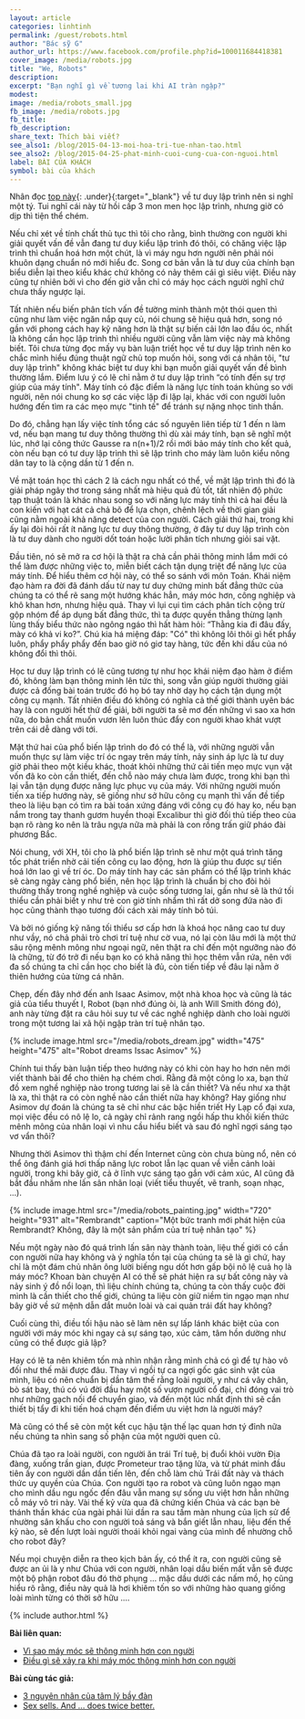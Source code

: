 ```yaml
---
layout: article
categories: linhtinh
permalink: /guest/robots.html
author: "Bác sỹ G"
author_url: https://www.facebook.com/profile.php?id=100011684418381
cover_image: /media/robots.jpg
title: "We, Robots"
description: 
excerpt: "Bạn nghĩ gì về tương lai khi AI tràn ngập?"
modest: 
image: /media/robots_small.jpg
fb_image: /media/robots.jpg
fb_title: 
fb_description: 
share_text: Thích bài viết?
see_also1: /blog/2015-04-13-moi-hoa-tri-tue-nhan-tao.html
see_also2: /blog/2015-04-25-phat-minh-cuoi-cung-cua-con-nguoi.html
label: BÀI CỦA KHÁCH
symbol: bài của khách
---
```

<style scoped>

.cover_image {
	background-color: #000;
	background-image: url('/media/robots.jpg');
	background-position: center;
	background-repeat: no-repeat;
	background-size: cover;
	height: 480px;
}

@media (max-width:768px) {
	.cover_image {
		height: 280px;
	}
}

.page-header a {
background-color: #a02c2c;
opacity: 0.5;
}
h1 {
	font-size: 36px;
}
sup, sub {
	line-height:1;
}
sup::before {
	content: "["
}
sup::after {
	content: "]"
}
a.under {
	text-decoration: underline;
}

</style>

Nhân đọc [top này](http://linkhay.com/hoi-lh-tu-duy-lap-trinh-la-cai-quai-gi-the/1207983){: .under}{:target="_blank"} về tư duy lập trình nên si nghĩ một tý. Tui nghĩ cái này từ hồi cấp 3 mon men học lập trình, nhưng giờ có dịp thì tiện thể chém.

Nếu chỉ xét về tính chất thủ tục thì tôi cho rằng, bình thường con người khi giải quyết vấn đề vẫn đang tư duy kiểu lập trình đó thôi, có chăng việc lập trình thì chuẩn hoá hơn một chút, là vì máy ngu hơn người nên phải nói khuôn dạng chuẩn nó mới hiểu đc. Song cơ bản vẫn là tư duy của chính bạn biểu diễn lại theo kiểu khác chứ không có nảy thêm cái gì siêu việt. Điều này cũng tự nhiên bởi vì cho đến giờ vẫn chỉ có máy học cách người nghĩ chứ chưa thấy ngược lại.

Tất nhiên nếu biến phân tích vấn đề tường minh thành một thói quen thì cũng như làm việc ngăn nắp quy củ, nói chung sẽ hiệu quả hơn, song nó gần với phong cách hay kỹ năng hơn là thật sự biến cải lớn lao đầu óc, nhất là không cần học lập trình thì nhiều người cũng vẫn làm việc này mà không biết. Tôi chưa từng đọc mấy vụ bàn luận triết học về tư duy lập trình nên ko chắc mình hiểu đúng thuật ngữ chủ top muốn hỏi, song với cá nhân tôi, "tư duy lập trình" không khác biệt tư duy khi bạn muốn giải quyết vấn đề bình thường lắm. Điểm lưu ý có lẽ chỉ nằm ở tư duy lập trình “có tính đến sự trợ giúp của máy tính". Máy tính có đặc điểm là năng lực tính toán khủng so với người, nên nói chung ko sợ các việc lặp đi lặp lại, khác với con người luôn hướng đến tìm ra các mẹo mực "tinh tế" để tránh sự nặng nhọc tinh thần.

Do đó, chẳng hạn lấy việc tính tổng các số nguyên liên tiếp từ 1 đến n làm vd, nếu bạn mang tư duy thông thường thì dù xài máy tính, bạn sẽ nghĩ một lúc, nhớ lại công thức Gausse ra n(n+1)/2 rồi mới bảo máy tính cho kết quả, còn nếu bạn có tư duy lập trình thì sẽ lập trình cho máy làm luôn kiểu nông dân tay to là cộng dần từ 1 đến n.

Về mặt toán học thì cách 2 là cách ngu nhất có thể, về mặt lập trình thì đó là giải pháp ngây thơ trong sáng nhất mà hiệu quả đủ tốt, tất nhiên độ phức tạp thuật toán là khác nhau song so với năng lực máy tính thì cả hai đều là con kiến với hạt cát cả chả bõ để lựa chọn, chênh lệch về thời gian giải cũng nằm ngoài khả năng detect của con người. Cách giải thứ hai, trong khi ấy lại đòi hỏi rất ít năng lực tư duy thông thường, ở đây tư duy lập trình còn là tư duy dành cho người dốt toán hoặc lười phân tích nhưng giỏi sai vặt.

Đầu tiên, nó sẽ mở ra cơ hội là thật ra chả cần phải thông minh lắm mới có thể làm được những việc to, miễn biết cách tận dụng triệt để năng lực của máy tính. Để hiểu thêm cơ hội này, có thể so sánh với môn Toán. Khái niệm đạo hàm ra đời đã đánh dấu từ nay tư duy chứng minh bất đẳng thức của chúng ta có thể rẽ sang một hướng khác hẳn, máy móc hơn, công nghiệp và khô khan hơn, nhưng hiệu quả. Thay vì lụi cụi tìm cách phân tích cộng trừ gộp nhóm để áp dụng bất đẳng thức, thì ta được quyền thẳng thừng lạnh lùng thấy biểu thức nào ngông ngáo thì hất hàm hỏi: “Thằng kia đi đâu đấy, mày có khả vi ko?”. Chú kia há miệng đáp: "Có" thì không lôi thôi gì hết phẩy luôn, phẩy phẩy phẩy đến bao giờ nó giơ tay hàng, tức đến khi dấu của nó không đổi thì thôi.

Học tư duy lập trình có lẽ cũng tương tự như học khái niệm đạo hàm ở điểm đó, không làm bạn thông minh lên tức thì, song vẫn giúp người thường giải được cả đống bài toán trước đó họ bó tay nhờ dạy họ cách tận dụng một công cụ mạnh. Tất nhiên điều đó không có nghĩa cả thế giới thành uyên bác hay là con người hết thứ để giải, bởi người ta sẽ mơ đến những vì sao xa hơn nữa, do bản chất muốn vươn lên luôn thúc đẩy con người khao khát vượt trên cái dễ dàng với tới.

Mặt thứ hai của phổ biến lập trình do đó có thể là, với những người vẫn muốn thực sự làm việc trí óc ngay trên máy tính, nảy sinh áp lực là tư duy giờ phải theo một kiều khác, thoát khỏi những thứ cải tiến mẹo mực vụn vặt vốn đã ko còn cần thiết, đến chỗ nào máy chưa làm được, trong khi bạn thì lại vẫn tận dụng được năng lực phục vụ của máy. Với những người muốn tiến xa tiếp hướng này, sẽ giống như sở hữu công cụ mạnh thì vấn đề tiếp theo là liệu bạn có tìm ra bài toán xứng đáng với công cụ đó hay ko, nếu bạn nắm trong tay thanh gươm huyền thoại Excalibur thì giờ đối thủ tiếp theo của bạn rõ ràng ko nên là trâu ngựa nữa mà phải là con rồng trấn giữ pháo đài phương Bắc.

Nói chung, với XH, tôi cho là phổ biến lập trình sẽ như một quá trình tăng tốc phát triển nhờ cải tiến công cụ lao động, hơn là giúp thu được sự tiến hoá lớn lao gì về trí óc. Do máy tính hay các sản phẩm có thể lập trình khác sẽ càng ngày càng phổ biến, nên học lập trình là chuẩn bị cho đòi hỏi thường thấy trong nghề nghiệp và cuộc sống tương lai, gần như sẽ là thứ tối thiểu cần phải biết y như trẻ con giờ tính nhẩm thì rất dở song đứa nào đi học cũng thành thạo tương đối cách xài máy tính bỏ túi.

Và bởi nó giống kỹ năng tối thiểu sơ cấp hơn là khoá học nâng cao tư duy như vầy, nó chả phải trò chơi trí tuệ như cờ vua, nó lại còn lâu mới là một thứ sâu rộng mênh mông như ngoại ngữ, nên thật ra chỉ đến một ngưỡng nào đó là chững, từ đó trở đi nếu bạn ko có khả năng thì học thêm vẫn rứa, nên với đa số chúng ta chỉ cần học cho biết là đủ, còn tiến tiếp về đâu lại nằm ở thiên hướng của từng cá nhân.

Chẹp, đến đây nhớ đến anh Isaac Asimov, một nhà khoa học và cũng là tác giả của tiểu thuyết I, Robot (bạn nhớ đúng òi, là anh Will Smith đóng đó), anh này từng đặt ra câu hỏi suy tư về các nghề nghiệp dành cho loài người trong một tương lai xã hội ngập tràn trí tuệ nhân tạo.

{% include image.html
	src="/media/robots_dream.jpg"
	width="475" height="475"
	alt="Robot dreams Issac Asimov" %}

Chính tui thấy bàn luận tiếp theo hướng này có khi còn hay ho hơn nên mới viết thành bài để cho thiên hạ chém chơi. Rằng đã một công lo xa, bạn thử đồ xem nghề nghiệp nào trong tương lai sẽ là cần thiết? Và nếu như xa thật là xa, thì thật ra có còn nghề nào cần thiết nữa hay không? Hay giống như Asimov dự đoán là chúng ta sẽ chỉ như các bậc hiền triết Hy Lạp cổ đại xưa, mọi việc đều có nô lệ lo, cả ngày chỉ rảnh rang ngồi hấp thu khối kiến thức mênh mông của nhân loại vì nhu cầu hiểu biết và sau đó nghĩ ngợi sáng tạo vơ vẩn thôi?

Nhưng thời Asimov thì thậm chí đến Internet cũng còn chưa bùng nổ, nên có thể ông đánh giá hơi thấp năng lực robot lẫn lạc quan về viễn cảnh loài người, trong khi bây giờ, cả ở lĩnh vực sáng tạo gắn với cảm xúc, AI cũng đã bắt đầu nhăm nhe lấn sân nhân loại (viết tiểu thuyết, vẽ tranh, soạn nhạc, ...).

{% include image.html
	src="/media/robots_painting.jpg"
	width="720" height="931"
	alt="Rembrandt"
	caption="Một bức tranh mới phát hiện của Rembrandt? Không, đây là một sản phẩm của trí tuệ nhân tạo" %}

Nếu một ngày nào đó quá trình lấn sân này thành toàn, liệu thế giới có cần con người nữa hay không và ý nghĩa tồn tại của chúng ta sẽ là gì chứ, hay chỉ là một đám chủ nhân ông lười biếng ngu dốt hơn gấp bội nô lệ cuả họ là máy móc? Khoan bàn chuyện AI có thể sẽ phát hiện ra sự bất công này và nảy sinh ý đồ nổi loạn, thì liệu chính chúng ta, chúng ta còn thấy cuộc đời mình là cần thiết cho thế giới, chúng ta liệu còn giữ niềm tin ngạo mạn như bây giờ về sứ mệnh dẫn dắt muôn loài và cai quản trái đất hay không?

Cuối cùng thì, điều tối hậu nào sẽ làm nên sự lấp lánh khác biệt của con người với máy móc khi ngay cả sự sáng tạo, xúc cảm, tâm hồn dường như cũng có thể được giả lập?

Hay có lẽ ta nên khiêm tốn mà nhìn nhận rằng mình chả có gì để tự hào vô đối như thế mãi được đâu. Thay vì ngồi tự ca ngợi gốc gác sinh vật của mình, liệu có nên chuẩn bị dần tâm thế rằng loài người, y như cá vây chân, bò sát bay, thú có vú đời đầu hay một số vượn người cổ đại, chỉ đóng vai trò như những gạch nối để chuyển giao, và đến một lúc nhất định thì sẽ cần thiết bị tẩy đi khi tiến hoá chạm đến điểm ưu việt hơn là người máy?

Mà cũng có thể sẽ còn một kết cục hậu tận thế lạc quan hơn tý đỉnh nữa nếu chúng ta nhìn sang số phận của một người quen cũ.

Chúa đã tạo ra loài người, con người ăn trái Trí tuệ, bị đuổi khỏi vườn Địa đàng, xuống trần gian, được Prometeur trao tặng lửa, và từ phát minh đầu tiên ấy con người dần dần tiến lên, đến chỗ làm chủ Trái đất này và thách thức uy quyền của Chúa. Con người tạo ra robot và cũng luôn ngạo mạn cho mình dầu ngu ngốc đến đâu vẫn mang sự sống ưu việt hơn hẳn những cỗ máy vô tri này. Vài thế kỷ vừa qua đã chứng kiến Chúa và các bạn bè thánh thần khác của ngài phải lùi dần ra sau tấm màn nhung của lịch sử để nhường sân khấu cho con người toả sáng và bắn giết lẫn nhau, liệu đến thế kỷ nào, sẽ đến lượt loài người thoái khỏi ngai vàng của mình để nhường chỗ cho robot đây?

Nếu mọi chuyện diễn ra theo kịch bản ấy, có thể ít ra, con người cũng sẽ được an ủi là y như Chúa với con người, nhân loại dầu biến mất vẫn sẽ được một bộ phận robot đâu đó thờ phụng ... mặc dầu dưới các nấm mồ, họ cũng hiểu rõ rằng, điều này quả là hơi khiêm tốn so với những hào quang giống loài mình từng có thời sở hữu ....

{% include author.html %}

__Bài liên quan:__ 

- [Vì sao máy móc sẽ thông minh hơn con người]({{page.see_also1}})
- [Điều gì sẽ xảy ra khi máy móc thông minh hơn con người](page.see_also1)

__Bài cùng tác giả:__ 

- [3 nguyên nhân của tâm lý bầy đàn](/guest/brexit.html)
- [Sex sells. And ... does twice better.](/guest/crowd.html)